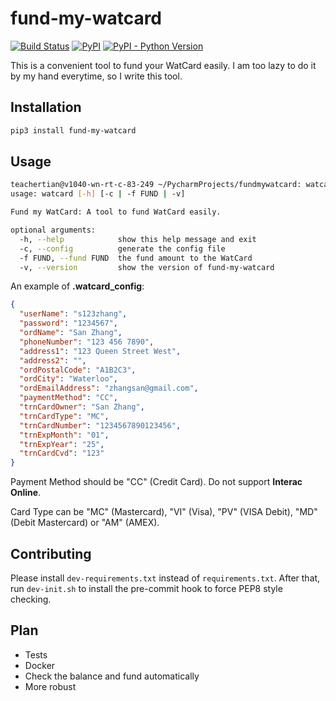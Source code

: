 # fund-my-watcard

[![Build Status](https://travis-ci.org/xingweitian/fund-my-watcard.svg?branch=master)](https://travis-ci.org/xingweitian/fund-my-watcard)
[![PyPI](https://img.shields.io/pypi/v/fund-my-watcard.svg)](https://pypi.org/project/fund-my-watcard)
[![PyPI - Python Version](https://img.shields.io/pypi/pyversions/fund-my-watcard.svg)](https://pypi.org/project/fund-my-watcard)

This is a convenient tool to fund your WatCard easily. I am too lazy to do it by my hand everytime, so I write this tool.

## Installation

```bash
pip3 install fund-my-watcard
```

## Usage

```bash
teachertian@v1040-wn-rt-c-83-249 ~/PycharmProjects/fundmywatcard: watcard
usage: watcard [-h] [-c | -f FUND | -v]

Fund my WatCard: A tool to fund WatCard easily.

optional arguments:
  -h, --help            show this help message and exit
  -c, --config          generate the config file
  -f FUND, --fund FUND  the fund amount to the WatCard
  -v, --version         show the version of fund-my-watcard

```

An example of **.watcard_config**:

```json
{
  "userName": "s123zhang",
  "password": "1234567",
  "ordName": "San Zhang",
  "phoneNumber": "123 456 7890",
  "address1": "123 Queen Street West",
  "address2": "",
  "ordPostalCode": "A1B2C3",
  "ordCity": "Waterloo",
  "ordEmailAddress": "zhangsan@gmail.com",
  "paymentMethod": "CC",
  "trnCardOwner": "San Zhang",
  "trnCardType": "MC",
  "trnCardNumber": "1234567890123456",
  "trnExpMonth": "01",
  "trnExpYear": "25",
  "trnCardCvd": "123"
}
```

Payment Method should be "CC" (Credit Card). Do not support **Interac Online**.

Card Type can be "MC" (Mastercard), "VI" (Visa), "PV" (VISA Debit), "MD" (Debit Mastercard) or "AM" (AMEX).

## Contributing

Please install `dev-requirements.txt` instead of `requirements.txt`. After that, run `dev-init.sh` to install the pre-commit hook to force PEP8 style checking.

## Plan

- Tests
- Docker
- Check the balance and fund automatically
- More robust
